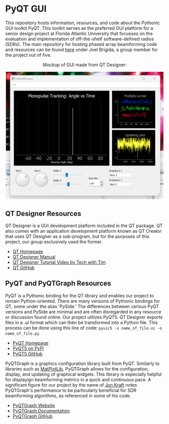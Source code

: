 # PyQT GUI
This repository hosts information, resources, and code about the Pythonic GUI toolkit PyQT. This toolkit serves as the preferred GUI platform for a senior design project at Florida Atlantic University that focusses on the evaluation and implementation of off-the-shelf software-defined radios (SDRs). The main repository for hosting phased array beamforming code and resources can be found [here](https://github.com/ADolbyB/sdr-beamforming) under Joel Brigida, a group member for the project out of five.

<div align="center">
    <p>
        Mockup of GUI made from QT Designer:
    </p>
<img src="./assets/GUI_initial_mockup.png" alt="GUI Mockup" width="500"/><br>
</div>

## QT Designer Resources
QT Designer is a GUI development platform included in the QT package. QT also comes with an application development platform known as QT Creator that uses QT Designer as a sub-program, but for the purposes of this project, our group exclusively used the former. 
- [QT Homepage](https://www.qt.io/)
- [QT Designer Manual](https://doc.qt.io/qt-6/qtdesigner-manual.html)
- [QT Designer Tutorial Video by Tech with Tim](https://www.youtube.com/watch?v=FVpho_UiDAY)
- [QT GitHub](https://github.com/qt)

## PyQT and PyQTGraph Resources
PyQT is a Pythonic binding for the QT library and enables our project to remain Python-oriented. There are many versions of Pythonic bindings for QT, some under the alias 'PySide.' The differences between various PyQT versions and PySide are minimal and are often disregarded in any resource or discussion found online. Our project utilizes PyQT5. QT Designer exports files in a .ui format which can then be transformed into a Python file. This process can be done using this line of code:
```pyuic5 -x name_of_file.ui -o name_of_file.py```
- [PyQT Homepage](https://doc.qt.io/qtforpython-6/)
- [PyQT5 on PyPi](https://pypi.org/project/PyQt5/)
- [PyQT5 GitHub](https://github.com/PyQt5)
  
PyQTGraph is a graphics configuration library built from PyQT. Similarly to libraries such as [MatPlotLib](https://matplotlib.org/), PyQTGraph allows for the configuration, display, and updating of graphical widgets. This library is especially helpful for displayign beamforming metrics in a quick and continuous pace. A significant figure for our project by the name of [Jon Kraft](https://github.com/jonkraft) notes PyQTGraph's performance to be particularly beneficial for SDR beamforming algorithms, as referenced in some of his code.
- [PyQTGraph Website](https://www.pyqtgraph.org/)
- [PyQTGraph Documentation](https://pyqtgraph.readthedocs.io/en/latest/)
- [PyQTGraph GitHub](https://github.com/pyqtgraph)
